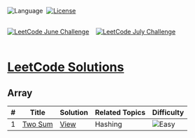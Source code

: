 ![Language](https://img.shields.io/badge/Language-Java-important)&nbsp;
[![License](https://img.shields.io/badge/License-MIT-informational)](./LICENSE)&nbsp;<br><br>

[![LeetCode June Challenge](https://img.shields.io/badge/LeetCode-JuneChallenge-important)](./LeetCode%20June%20Challenge)&nbsp;&nbsp;&nbsp;
[![LeetCode July Challenge](https://img.shields.io/badge/LeetCode-JulyChallenge-brightgreen)](./July%20LeetCode%20Challenge)<br><br>

# [LeetCode Solutions](https://github.com/rohitkumar-rk/Problem-Solving/tree/master/LeetCode)

## Array

| #             | Title| Solution |  Related Topics | Difficulty |
| ----- | ------------- | ------------- |------------- | ------------- |
| 1  | [Two Sum](https://leetcode.com/problems/two-sum/)  | [View](./LeetCode/Array/1.%20Two%20Sum/Solution.java) | Hashing |  ![Easy](https://github.com/rohitkumar-rk/Problem-Solving/blob/master/Tags/easy.svg?raw=true) |

